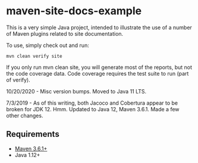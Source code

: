 # maven-site-docs-example
This is a very simple Java project, intended to illustrate the use of a number of Maven plugins related to site documentation.

To use, simply check out and run:

``mvn clean verify site
``

If you only run mvn clean site, you will generate most of the reports, but not the code coverage data.
Code coverage requires the test suite to run (part of verify).

10/20/2020 - Misc version bumps. Moved to Java 11 LTS.

7/3/2019 - As of this writing, both Jacoco and Cobertura appear to be broken for JDK 12.  Hmm.
Updated to Java 12, Maven 3.6.1.  Made a few other changes.

## Requirements
- [Maven 3.6.1+](http://maven.apache.org/)
- Java 1.12+

